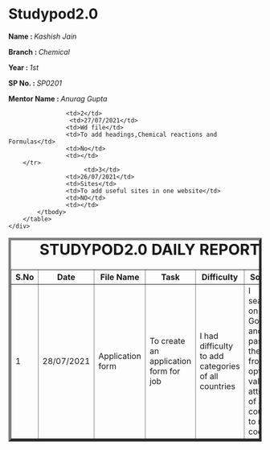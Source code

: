 # Studypod2.0
<body>
     <div>
    <p><b>Name : </b><i>Kashish Jain</i></p>
    <p><b>Branch : </b><i>Chemical</i></p>
    <p><b>Year : </b><i>1st</i></p>
    <p><b>SP No. : </b><i>SP0201</i></p>
    <p><b>Mentor Name : </b><i>Anurag Gupta</i></p>
</div>
    <div>
    <table border="5">
        <caption style="font-size: 30px;"><b>STUDYPOD2.0 DAILY REPORT</b> </caption>
        <thead>
            <tr>
                <th width="350">S.No</th>
                <th width="350">Date</th>
                <th width="350">File Name</th>
                <th width="350">Task</th>
                <th width="350">Difficulty</th>
                <th width="350">Solution</th>
            </thead>
            <tbody>
                <tr>
                    <td>1</td>
                    <td>28/07/2021</td>
                    <td>Application form </td>
                    <td>To create an application form for job</td>
                    <td>I had difficulty to add categories of all countries</td>
                    <td>I searched on Google and pasted the code from option value attribute of all countries to my code</td>
                </tr>
                <tr>
                                     
                    <td>2</td>
                     <td>27/07/2021</td>
                    <td>Wd file</td>
                    <td>To add headings,Chemical reactions and Formulas</td>
                    <td>No</td>
                    <td></td>
        </tr>
                         <td>3</td>
                    <td>26/07/2021</td>
                    <td>Sites</td>
                    <td>To add useful sites in one website</td>
                    <td>NO</td>
                    <td></td>
            </tbody>
        </table>
    </div>
</body>
